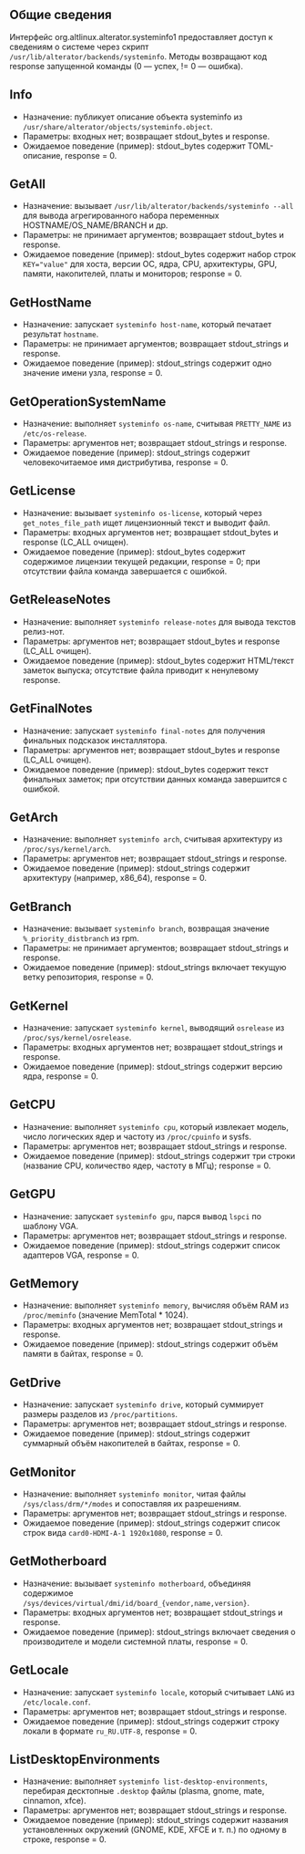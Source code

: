 ## Общие сведения

Интерфейс org.altlinux.alterator.systeminfo1 предоставляет доступ к сведениям о системе через скрипт `/usr/lib/alterator/backends/systeminfo`. Методы возвращают код response запущенной команды (0 — успех, != 0 — ошибка).

## Info

- Назначение: публикует описание объекта systeminfo из `/usr/share/alterator/objects/systeminfo.object`.
- Параметры: входных нет; возвращает stdout_bytes и response.
- Ожидаемое поведение (пример): stdout_bytes содержит TOML-описание, response = 0.

## GetAll

- Назначение: вызывает `/usr/lib/alterator/backends/systeminfo --all` для вывода агрегированного набора переменных HOSTNAME/OS_NAME/BRANCH и др.
- Параметры: не принимает аргументов; возвращает stdout_bytes и response.
- Ожидаемое поведение (пример): stdout_bytes содержит набор строк `KEY="value"` для хоста, версии ОС, ядра, CPU, архитектуры, GPU, памяти, накопителей, платы и мониторов; response = 0.

## GetHostName

- Назначение: запускает `systeminfo host-name`, который печатает результат `hostname`.
- Параметры: не принимает аргументов; возвращает stdout_strings и response.
- Ожидаемое поведение (пример): stdout_strings содержит одно значение имени узла, response = 0.

## GetOperationSystemName

- Назначение: выполняет `systeminfo os-name`, считывая `PRETTY_NAME` из `/etc/os-release`.
- Параметры: аргументов нет; возвращает stdout_strings и response.
- Ожидаемое поведение (пример): stdout_strings содержит человекочитаемое имя дистрибутива, response = 0.

## GetLicense

- Назначение: вызывает `systeminfo os-license`, который через `get_notes_file_path` ищет лицензионный текст и выводит файл.
- Параметры: входных аргументов нет; возвращает stdout_bytes и response (LC_ALL очищен).
- Ожидаемое поведение (пример): stdout_bytes содержит содержимое лицензии текущей редакции, response = 0; при отсутствии файла команда завершается с ошибкой.

## GetReleaseNotes

- Назначение: выполняет `systeminfo release-notes` для вывода текстов релиз-нот.
- Параметры: аргументов нет; возвращает stdout_bytes и response (LC_ALL очищен).
- Ожидаемое поведение (пример): stdout_bytes содержит HTML/текст заметок выпуска; отсутствие файла приводит к ненулевому response.

## GetFinalNotes

- Назначение: запускает `systeminfo final-notes` для получения финальных подсказок инсталлятора.
- Параметры: аргументов нет; возвращает stdout_bytes и response (LC_ALL очищен).
- Ожидаемое поведение (пример): stdout_bytes содержит текст финальных заметок; при отсутствии данных команда завершится с ошибкой.

## GetArch

- Назначение: выполняет `systeminfo arch`, считывая архитектуру из `/proc/sys/kernel/arch`.
- Параметры: аргументов нет; возвращает stdout_strings и response.
- Ожидаемое поведение (пример): stdout_strings содержит архитектуру (например, x86_64), response = 0.

## GetBranch

- Назначение: вызывает `systeminfo branch`, возвращая значение `%_priority_distbranch` из rpm.
- Параметры: не принимает аргументов; возвращает stdout_strings и response.
- Ожидаемое поведение (пример): stdout_strings включает текущую ветку репозитория, response = 0.

## GetKernel

- Назначение: запускает `systeminfo kernel`, выводящий `osrelease` из `/proc/sys/kernel/osrelease`.
- Параметры: входных аргументов нет; возвращает stdout_strings и response.
- Ожидаемое поведение (пример): stdout_strings содержит версию ядра, response = 0.

## GetCPU

- Назначение: выполняет `systeminfo cpu`, который извлекает модель, число логических ядер и частоту из `/proc/cpuinfo` и sysfs.
- Параметры: аргументов нет; возвращает stdout_strings и response.
- Ожидаемое поведение (пример): stdout_strings содержит три строки (название CPU, количество ядер, частоту в МГц); response = 0.

## GetGPU

- Назначение: запускает `systeminfo gpu`, парся вывод `lspci` по шаблону VGA.
- Параметры: аргументов нет; возвращает stdout_strings и response.
- Ожидаемое поведение (пример): stdout_strings содержит список адаптеров VGA, response = 0.

## GetMemory

- Назначение: выполняет `systeminfo memory`, вычисляя объём RAM из `/proc/meminfo` (значение MemTotal * 1024).
- Параметры: входных аргументов нет; возвращает stdout_strings и response.
- Ожидаемое поведение (пример): stdout_strings содержит объём памяти в байтах, response = 0.

## GetDrive

- Назначение: запускает `systeminfo drive`, который суммирует размеры разделов из `/proc/partitions`.
- Параметры: аргументов нет; возвращает stdout_strings и response.
- Ожидаемое поведение (пример): stdout_strings содержит суммарный объём накопителей в байтах, response = 0.

## GetMonitor

- Назначение: выполняет `systeminfo monitor`, читая файлы `/sys/class/drm/*/modes` и сопоставляя их разрешениям.
- Параметры: аргументов нет; возвращает stdout_strings и response.
- Ожидаемое поведение (пример): stdout_strings содержит список строк вида `card0-HDMI-A-1 1920x1080`, response = 0.

## GetMotherboard

- Назначение: вызывает `systeminfo motherboard`, объединяя содержимое `/sys/devices/virtual/dmi/id/board_{vendor,name,version}`.
- Параметры: входных аргументов нет; возвращает stdout_strings и response.
- Ожидаемое поведение (пример): stdout_strings включает сведения о производителе и модели системной платы, response = 0.

## GetLocale

- Назначение: запускает `systeminfo locale`, который считывает `LANG` из `/etc/locale.conf`.
- Параметры: аргументов нет; возвращает stdout_strings и response.
- Ожидаемое поведение (пример): stdout_strings содержит строку локали в формате `ru_RU.UTF-8`, response = 0.

## ListDesktopEnvironments

- Назначение: выполняет `systeminfo list-desktop-environments`, перебирая десктопные `.desktop` файлы (plasma, gnome, mate, cinnamon, xfce).
- Параметры: аргументов нет; возвращает stdout_strings и response.
- Ожидаемое поведение (пример): stdout_strings содержит названия установленных окружений (GNOME, KDE, XFCE и т. п.) по одному в строке, response = 0.
